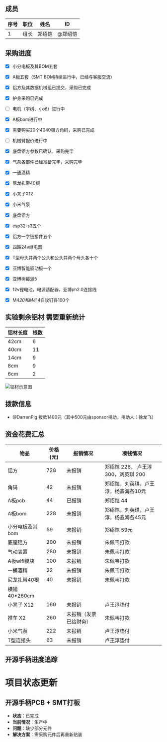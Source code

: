## 成员

| 序号 | 职位 | 姓名  | ID       |
|------|------|-------|----------|
| 1    | 组长 | 郑绍恺 | @郑绍恺 |

## 采购进度

- [x] 小分电板及其BOM五套
- [x] A板五套（SMT BOM持续进行中，已经与客服交流）
- [x] 铝方及其数据机械组已提交，采购已完成
- [x] 护身采购已完成
- [ ] 电机（宇树、小米）进行中
- [x] A板bom进行中
- [x] 需要购买20个4040铝方角码，采购已完成
- [ ] 机械臂报价进行中
- [x] 底盘铝方参数已确认，采购完毕
- [x] 气泵各部件已经准备完毕，采购完毕
- [x] 一通酒精
- [x] 尼龙扎带40根
- [x] 小凳子X12
- [x] 小米气泵 
- [x] 底盘铝方
- [x] esp32-s3五个
- [x] 铝方一字链接件五个
- [x] 四路24v继电器
- [x] T型母头并两个公头和公头并两个母头各十个
- [x] 亚博智能驱动板一个
- [x] 亚博树莓派5
- [x] 12v锂电池，电源适配器，亚博ph2.0连接线
- [x] M4*20和M4*14自攻钉各100个


## 实验剩余铝材  需要重新统计

| 铝材长度 | 根数 |
|----------|------|
| 42cm     | 6    |
| 40cm     | 11   |
| 14cm     | 9    |
| 8cm      | 9    |
| 6cm      | 2    |

![铝材示意图](https://example.com/aluminum_sketch.jpg)

## 拨款信息

- @DarrenPig 拨款1400元（其中500元由sponsor捐助，捐助人：徐龙飞）

## 资金花费汇总

| 物品             | 价格 (元) | 报销情况   |凑钱情况   |
|------------------|------------|------------|--------|
| 铝方             | 728        | 未报销     | 郑绍恺 228， 卢王淳 300，刘英琪 200|
| 角码             | 42         | 未报销     | 郑绍恺，刘英琪，卢王淳，杨鑫海各10元|
| A板pcb          | 44         | 已报销      |郑绍恺 44|
| A板bom          | 228        | 未报销     | 郑绍恺，刘英琪，卢王淳，杨鑫海各45元|
| 小分电板及其bom  | 59         | 未报销     |郑绍恺 59元|
| 底座铝方        | 200        | 未报销     |朱佩韦打款|
| 气动装置         | 280        | 未报销     |朱佩韦打款|
|A板wifi模块      | 100        | 未报销     | 朱佩韦打款|
|一桶酒精            | 22         | 未报销     |  朱佩韦打款    |
|  尼龙扎带40根       |   40      |    未报销      |   朱佩韦打款     |
|   横幅40*260cm        |            |           |          |
| 小凳子 X12            |160         |未报销      |卢王淳垫付|
|推车 X2                |260         |未报销（发票已给财务）|朱佩韦打款|
| 小米气泵              |222         |未报销         |卢王淳垫付|
| T型连接头             |63          |未报销         |卢王淳垫付|
## 开源手柄进度追踪
# 项目状态更新

## 开源手柄PCB + SMT打板

- **状态**：已完成
- **当前情况**：生产中
- **问题**：缺少部分元件
- **解决方案**：需采购元件后再重新贴装
